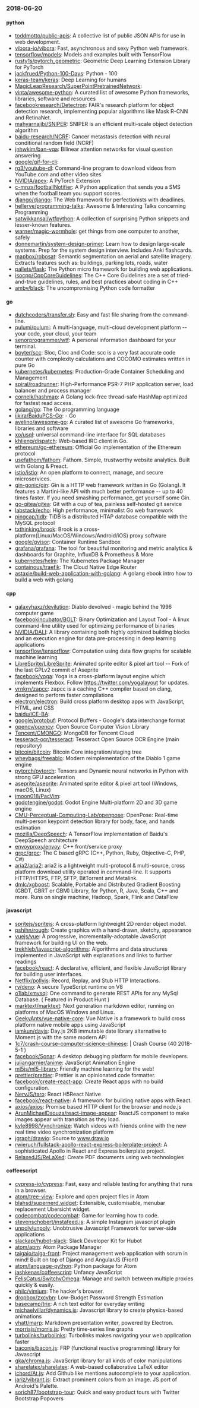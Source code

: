 ### 2018-06-20

#### python
* [toddmotto/public-apis](https://github.com/toddmotto/public-apis): A collective list of public JSON APIs for use in web development.
* [vibora-io/vibora](https://github.com/vibora-io/vibora): Fast, asynchronous and sexy Python web framework.
* [tensorflow/models](https://github.com/tensorflow/models): Models and examples built with TensorFlow
* [rusty1s/pytorch_geometric](https://github.com/rusty1s/pytorch_geometric): Geometric Deep Learning Extension Library for PyTorch
* [jackfrued/Python-100-Days](https://github.com/jackfrued/Python-100-Days): Python - 100
* [keras-team/keras](https://github.com/keras-team/keras): Deep Learning for humans
* [MagicLeapResearch/SuperPointPretrainedNetwork](https://github.com/MagicLeapResearch/SuperPointPretrainedNetwork): 
* [vinta/awesome-python](https://github.com/vinta/awesome-python): A curated list of awesome Python frameworks, libraries, software and resources
* [facebookresearch/Detectron](https://github.com/facebookresearch/Detectron): FAIR's research platform for object detection research, implementing popular algorithms like Mask R-CNN and RetinaNet.
* [mahyarnajibi/SNIPER](https://github.com/mahyarnajibi/SNIPER): SNIPER is an efficient multi-scale object detection algorithm
* [baidu-research/NCRF](https://github.com/baidu-research/NCRF): Cancer metastasis detection with neural conditional random field (NCRF)
* [jnhwkim/ban-vqa](https://github.com/jnhwkim/ban-vqa): Bilinear attention networks for visual question answering
* [google/gif-for-cli](https://github.com/google/gif-for-cli): 
* [rg3/youtube-dl](https://github.com/rg3/youtube-dl): Command-line program to download videos from YouTube.com and other video sites
* [NVIDIA/apex](https://github.com/NVIDIA/apex): A PyTorch Extension
* [c-mnzs/footballNotifier](https://github.com/c-mnzs/footballNotifier): A Python application that sends you a SMS when the football team you support scores.
* [django/django](https://github.com/django/django): The Web framework for perfectionists with deadlines.
* [hellerve/programming-talks](https://github.com/hellerve/programming-talks): Awesome & Interesting Talks concerning Programming
* [satwikkansal/wtfpython](https://github.com/satwikkansal/wtfpython): A collection of surprising Python snippets and lesser-known features.
* [warner/magic-wormhole](https://github.com/warner/magic-wormhole): get things from one computer to another, safely
* [donnemartin/system-design-primer](https://github.com/donnemartin/system-design-primer): Learn how to design large-scale systems. Prep for the system design interview. Includes Anki flashcards.
* [mapbox/robosat](https://github.com/mapbox/robosat): Semantic segmentation on aerial and satellite imagery. Extracts features such as: buildings, parking lots, roads, water
* [pallets/flask](https://github.com/pallets/flask): The Python micro framework for building web applications.
* [isocpp/CppCoreGuidelines](https://github.com/isocpp/CppCoreGuidelines): The C++ Core Guidelines are a set of tried-and-true guidelines, rules, and best practices about coding in C++
* [ambv/black](https://github.com/ambv/black): The uncompromising Python code formatter

#### go
* [dutchcoders/transfer.sh](https://github.com/dutchcoders/transfer.sh): Easy and fast file sharing from the command-line.
* [pulumi/pulumi](https://github.com/pulumi/pulumi): A multi-language, multi-cloud development platform -- your code, your cloud, your team
* [senorprogrammer/wtf](https://github.com/senorprogrammer/wtf): A personal information dashboard for your terminal.
* [boyter/scc](https://github.com/boyter/scc): Sloc, Cloc and Code: scc is a very fast accurate code counter with complexity calculations and COCOMO estimates written in pure Go
* [kubernetes/kubernetes](https://github.com/kubernetes/kubernetes): Production-Grade Container Scheduling and Management
* [spiral/roadrunner](https://github.com/spiral/roadrunner): High-Performance PSR-7 PHP application server, load balancer and process manager
* [cornelk/hashmap](https://github.com/cornelk/hashmap): A Golang lock-free thread-safe HashMap optimized for fastest read access.
* [golang/go](https://github.com/golang/go): The Go programming language
* [iikira/BaiduPCS-Go](https://github.com/iikira/BaiduPCS-Go):  - Go
* [avelino/awesome-go](https://github.com/avelino/awesome-go): A curated list of awesome Go frameworks, libraries and software
* [xo/usql](https://github.com/xo/usql): universal command-line interface for SQL databases
* [khlieng/dispatch](https://github.com/khlieng/dispatch): Web-based IRC client in Go.
* [ethereum/go-ethereum](https://github.com/ethereum/go-ethereum): Official Go implementation of the Ethereum protocol
* [usefathom/fathom](https://github.com/usefathom/fathom): Fathom. Simple, trustworthy website analytics. Built with Golang & Preact.
* [istio/istio](https://github.com/istio/istio): An open platform to connect, manage, and secure microservices.
* [gin-gonic/gin](https://github.com/gin-gonic/gin): Gin is a HTTP web framework written in Go (Golang). It features a Martini-like API with much better performance -- up to 40 times faster. If you need smashing performance, get yourself some Gin.
* [go-gitea/gitea](https://github.com/go-gitea/gitea): Git with a cup of tea, painless self-hosted git service
* [labstack/echo](https://github.com/labstack/echo): High performance, minimalist Go web framework
* [pingcap/tidb](https://github.com/pingcap/tidb): TiDB is a distributed HTAP database compatible with the MySQL protocol
* [txthinking/brook](https://github.com/txthinking/brook): Brook is a cross-platform(Linux/MacOS/Windows/Android/iOS) proxy software
* [google/gvisor](https://github.com/google/gvisor): Container Runtime Sandbox
* [grafana/grafana](https://github.com/grafana/grafana): The tool for beautiful monitoring and metric analytics & dashboards for Graphite, InfluxDB & Prometheus & More
* [kubernetes/helm](https://github.com/kubernetes/helm): The Kubernetes Package Manager
* [containous/traefik](https://github.com/containous/traefik): The Cloud Native Edge Router
* [astaxie/build-web-application-with-golang](https://github.com/astaxie/build-web-application-with-golang): A golang ebook intro how to build a web with golang

#### cpp
* [galaxyhaxz/devilution](https://github.com/galaxyhaxz/devilution): Diablo devolved - magic behind the 1996 computer game
* [facebookincubator/BOLT](https://github.com/facebookincubator/BOLT): Binary Optimization and Layout Tool - A linux command-line utility used for optimizing performance of binaries
* [NVIDIA/DALI](https://github.com/NVIDIA/DALI): A library containing both highly optimized building blocks and an execution engine for data pre-processing in deep learning applications
* [tensorflow/tensorflow](https://github.com/tensorflow/tensorflow): Computation using data flow graphs for scalable machine learning
* [LibreSprite/LibreSprite](https://github.com/LibreSprite/LibreSprite): Animated sprite editor & pixel art tool -- Fork of the last GPLv2 commit of Aseprite
* [facebook/yoga](https://github.com/facebook/yoga): Yoga is a cross-platform layout engine which implements Flexbox. Follow https://twitter.com/yogalayout for updates.
* [yrnkrn/zapcc](https://github.com/yrnkrn/zapcc): zapcc is a caching C++ compiler based on clang, designed to perform faster compilations
* [electron/electron](https://github.com/electron/electron): Build cross platform desktop apps with JavaScript, HTML, and CSS
* [baidu/ICE-BA](https://github.com/baidu/ICE-BA): 
* [google/protobuf](https://github.com/google/protobuf): Protocol Buffers - Google's data interchange format
* [opencv/opencv](https://github.com/opencv/opencv): Open Source Computer Vision Library
* [Tencent/CMONGO](https://github.com/Tencent/CMONGO): MongoDB for Tencent Cloud
* [tesseract-ocr/tesseract](https://github.com/tesseract-ocr/tesseract): Tesseract Open Source OCR Engine (main repository)
* [bitcoin/bitcoin](https://github.com/bitcoin/bitcoin): Bitcoin Core integration/staging tree
* [wheybags/freeablo](https://github.com/wheybags/freeablo): Modern reimplementation of the Diablo 1 game engine
* [pytorch/pytorch](https://github.com/pytorch/pytorch): Tensors and Dynamic neural networks in Python with strong GPU acceleration
* [aseprite/aseprite](https://github.com/aseprite/aseprite): Animated sprite editor & pixel art tool (Windows, macOS, Linux)
* [jmoon018/PacVim](https://github.com/jmoon018/PacVim): 
* [godotengine/godot](https://github.com/godotengine/godot): Godot Engine  Multi-platform 2D and 3D game engine
* [CMU-Perceptual-Computing-Lab/openpose](https://github.com/CMU-Perceptual-Computing-Lab/openpose): OpenPose: Real-time multi-person keypoint detection library for body, face, and hands estimation
* [mozilla/DeepSpeech](https://github.com/mozilla/DeepSpeech): A TensorFlow implementation of Baidu's DeepSpeech architecture
* [envoyproxy/envoy](https://github.com/envoyproxy/envoy): C++ front/service proxy
* [grpc/grpc](https://github.com/grpc/grpc): The C based gRPC (C++, Python, Ruby, Objective-C, PHP, C#)
* [aria2/aria2](https://github.com/aria2/aria2): aria2 is a lightweight multi-protocol & multi-source, cross platform download utility operated in command-line. It supports HTTP/HTTPS, FTP, SFTP, BitTorrent and Metalink.
* [dmlc/xgboost](https://github.com/dmlc/xgboost): Scalable, Portable and Distributed Gradient Boosting (GBDT, GBRT or GBM) Library, for Python, R, Java, Scala, C++ and more. Runs on single machine, Hadoop, Spark, Flink and DataFlow

#### javascript
* [spritejs/spritejs](https://github.com/spritejs/spritejs): A cross-platform lightweight 2D render object model.
* [pshihn/rough](https://github.com/pshihn/rough): Create graphics with a hand-drawn, sketchy, appearance
* [vuejs/vue](https://github.com/vuejs/vue):  A progressive, incrementally-adoptable JavaScript framework for building UI on the web.
* [trekhleb/javascript-algorithms](https://github.com/trekhleb/javascript-algorithms): Algorithms and data structures implemented in JavaScript with explanations and links to further readings
* [facebook/react](https://github.com/facebook/react): A declarative, efficient, and flexible JavaScript library for building user interfaces.
* [Netflix/pollyjs](https://github.com/Netflix/pollyjs): Record, Replay, and Stub HTTP Interactions.
* [ry/deno](https://github.com/ry/deno): A secure TypeScript runtime on V8
* [o1lab/xmysql](https://github.com/o1lab/xmysql):  One command to generate REST APIs for any MySql Database. ( Featured in Product Hunt  )
* [marktext/marktext](https://github.com/marktext/marktext): Next generation markdown editor, running on platforms of MacOS Windows and Linux.
* [GeekyAnts/vue-native-core](https://github.com/GeekyAnts/vue-native-core): Vue Native is a framework to build cross platform native mobile apps using JavaScript
* [iamkun/dayjs](https://github.com/iamkun/dayjs):  Day.js 2KB immutable date library alternative to Moment.js with the same modern API
* [1c7/crash-course-computer-science-chinese](https://github.com/1c7/crash-course-computer-science-chinese):   | Crash Course  (40 2018-5-1 )
* [facebook/Sonar](https://github.com/facebook/Sonar): A desktop debugging platform for mobile developers.
* [juliangarnier/anime](https://github.com/juliangarnier/anime): JavaScript Animation Engine
* [ml5js/ml5-library](https://github.com/ml5js/ml5-library): Friendly machine learning for the web! 
* [prettier/prettier](https://github.com/prettier/prettier): Prettier is an opinionated code formatter.
* [facebook/create-react-app](https://github.com/facebook/create-react-app): Create React apps with no build configuration.
* [NervJS/taro](https://github.com/NervJS/taro):  React H5React Native 
* [facebook/react-native](https://github.com/facebook/react-native): A framework for building native apps with React.
* [axios/axios](https://github.com/axios/axios): Promise based HTTP client for the browser and node.js
* [ArunMichaelDsouza/react-image-appear](https://github.com/ArunMichaelDsouza/react-image-appear): ReactJS component to make images appear with transition as they load.
* [kyle8998/Vynchronize](https://github.com/kyle8998/Vynchronize): Watch videos with friends online with the new real time video synchronization platform
* [jgraph/drawio](https://github.com/jgraph/drawio): Source to www.draw.io
* [rwieruch/fullstack-apollo-react-express-boilerplate-project](https://github.com/rwieruch/fullstack-apollo-react-express-boilerplate-project): A sophisticated Apollo in React and Express boilerplate project.
* [RelaxedJS/ReLaXed](https://github.com/RelaxedJS/ReLaXed): Create PDF documents using web technologies

#### coffeescript
* [cypress-io/cypress](https://github.com/cypress-io/cypress): Fast, easy and reliable testing for anything that runs in a browser.
* [atom/tree-view](https://github.com/atom/tree-view):  Explore and open project files in Atom
* [blahsd/supernerd.widget](https://github.com/blahsd/supernerd.widget): Extensible, customisable, menubar replacement Ubersicht widget.
* [codecombat/codecombat](https://github.com/codecombat/codecombat): Game for learning how to code.
* [stevenschobert/instafeed.js](https://github.com/stevenschobert/instafeed.js): A simple Instagram javascript plugin
* [unpoly/unpoly](https://github.com/unpoly/unpoly): Unobtrusive Javascript Framework for server-side applications
* [slackapi/hubot-slack](https://github.com/slackapi/hubot-slack): Slack Developer Kit for Hubot
* [atom/apm](https://github.com/atom/apm): Atom Package Manager
* [taigaio/taiga-front](https://github.com/taigaio/taiga-front): Project management web application with scrum in mind! Built on top of Django and AngularJS (Front)
* [atom/language-python](https://github.com/atom/language-python): Python package for Atom
* [jashkenas/coffeescript](https://github.com/jashkenas/coffeescript): Unfancy JavaScript
* [FelisCatus/SwitchyOmega](https://github.com/FelisCatus/SwitchyOmega): Manage and switch between multiple proxies quickly & easily.
* [philc/vimium](https://github.com/philc/vimium): The hacker's browser.
* [dropbox/zxcvbn](https://github.com/dropbox/zxcvbn): Low-Budget Password Strength Estimation
* [basecamp/trix](https://github.com/basecamp/trix): A rich text editor for everyday writing
* [michaelvillar/dynamics.js](https://github.com/michaelvillar/dynamics.js): Javascript library to create physics-based animations
* [yhatt/marp](https://github.com/yhatt/marp): Markdown presentation writer, powered by Electron.
* [morrisjs/morris.js](https://github.com/morrisjs/morris.js): Pretty time-series line graphs
* [turbolinks/turbolinks](https://github.com/turbolinks/turbolinks): Turbolinks makes navigating your web application faster
* [baconjs/bacon.js](https://github.com/baconjs/bacon.js): FRP (functional reactive programming) library for Javascript
* [gka/chroma.js](https://github.com/gka/chroma.js): JavaScript library for all kinds of color manipulations
* [sharelatex/sharelatex](https://github.com/sharelatex/sharelatex): A web-based collaborative LaTeX editor
* [ichord/At.js](https://github.com/ichord/At.js): Add Github like mentions autocomplete to your application.
* [jariz/vibrant.js](https://github.com/jariz/vibrant.js): Extract prominent colors from an image. JS port of Android's Palette.
* [sorich87/bootstrap-tour](https://github.com/sorich87/bootstrap-tour): Quick and easy product tours with Twitter Bootstrap Popovers
